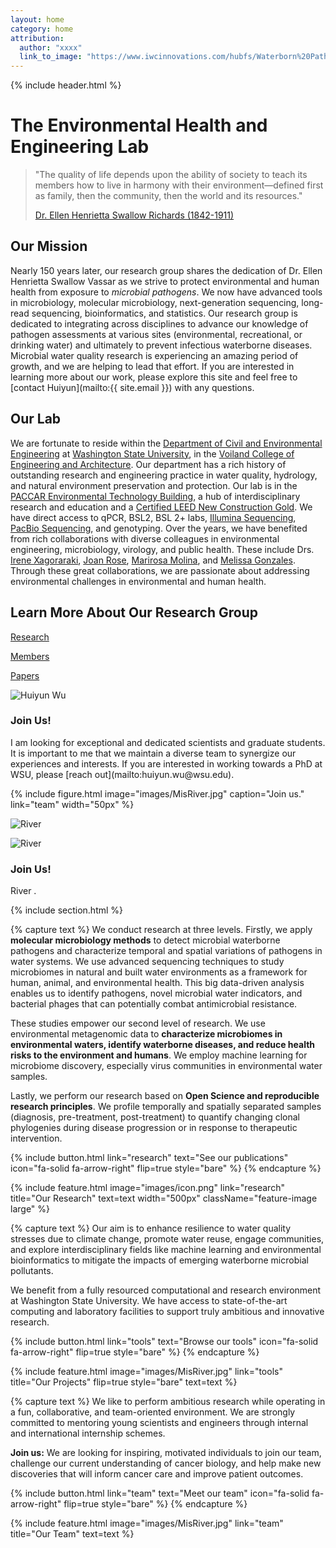```yaml
---
layout: home
category: home
attribution:
  author: "xxxx"
  link_to_image: "https://www.iwcinnovations.com/hubfs/Waterborn%20Pathogen%201.jpg"
---
```


{% include header.html %}

# The Environmental Health and Engineering Lab

> "The quality of life depends upon the ability of society to teach its members how to live in harmony with their environment—defined first as family, then the community, then the world and its resources."
>
> [Dr. Ellen Henrietta Swallow Richards (1842-1911)](https://en.wikipedia.org/wiki/Ellen_Swallow_Richards)

## Our Mission

Nearly 150 years later, our research group shares the dedication of Dr. Ellen Henrietta Swallow Vassar as we strive to protect environmental and human health from exposure to *microbial pathogens*. We now have advanced tools in microbiology, molecular microbiology, next-generation sequencing, long-read sequencing, bioinformatics, and statistics. Our research group is dedicated to integrating across disciplines to advance our knowledge of pathogen assessments at various sites (environmental, recreational, or drinking water) and ultimately to prevent infectious waterborne diseases. Microbial water quality research is experiencing an amazing period of growth, and we are helping to lead that effort. If you are interested in learning more about our work, please explore this site and feel free to [contact Huiyun](mailto:{{ site.email }}) with any questions.

## Our Lab

We are fortunate to reside within the [Department of Civil and Environmental Engineering](https://ce.wsu.edu/) at [Washington State University](http://www.wsu.edu), in the [Voiland College of Engineering and Architecture](https://vcea.wsu.edu/). Our department has a rich history of outstanding research and engineering practice in water quality, hydrology, and natural environment preservation and protection. Our lab is in the [PACCAR Environmental Technology Building](https://cplinc.com/work/projects/paccar-environmental-technology-building/), a hub of interdisciplinary research and education and a [Certified LEED New Construction Gold](https://lmnarchitects.com/project/paccar-environmental-technology-building-washington-state-university). We have direct access to qPCR, BSL2, BSL 2+ labs, [Illumina Sequencing](https://labs.wsu.edu/genomicscore/), [PacBio Sequencing](https://lbb.wsu.edu/), and genotyping. Over the years, we have benefited from rich collaborations with diverse colleagues in environmental engineering, microbiology, virology, and public health. These include Drs. [Irene Xagoraraki](https://www.egr.msu.edu/~xagorara/), [Joan Rose](https://rosejo.msu.domains/), [Marirosa Molina](https://www.researchgate.net/profile/Marirosa-Molina), and [Melissa Gonzales](https://sph.tulane.edu/enhs/melissa-gonzales). Through these great collaborations, we are passionate about addressing environmental challenges in environmental and human health.

## Learn More About Our Research Group

[Research](science)

[Members](members)

[Papers](papers)

<div class="blurb">
	<div class="container-fluid">
		<div class="row vcenter">
			<div class="col-md-4">
				<img class="img-responsive" src="images/HWu.jpg" alt="Huiyun Wu"/>
			</div>
			<div class="col-md-8">
				<h3>Join Us!</h3>
				<p>I am looking for exceptional and dedicated scientists and graduate students. It is important to me that we maintain a diverse team to synergize our experiences and interests. If you are interested in working towards a PhD at WSU, please [reach out](mailto:huiyun.wu@wsu.edu).</p>
			</div>
		</div>
	</div>
</div>

{%
  include figure.html
  image="images/MisRiver.jpg"
  caption="Join us."
  link="team"
  width="50px"
%}

![River](images/Picture1.jpg)


<div class="blurb">
	<div class="container-fluid">
		<div class="row vcenter">
			<div class="col-md-4">
				<img class="img-responsive" src="images/Picture1.jpg" alt="River"/>
			</div>
			<div class="col-md-8">
				<h3>Join Us!</h3>
				<p>River .</p>
			</div>
		</div>
	</div>
</div>

{% include section.html %}

{% capture text %}
We conduct research at three levels. Firstly, we apply **molecular microbiology methods** to detect microbial waterborne pathogens and characterize temporal and spatial variations of pathogens in water systems. We use advanced sequencing techniques to study microbiomes in natural and built water environments as a framework for human, animal, and environmental health. This big data-driven analysis enables us to identify pathogens, novel microbial water indicators, and bacterial phages that can potentially combat antimicrobial resistance.

These studies empower our second level of research. We use environmental metagenomic data to **characterize microbiomes in environmental waters, identify waterborne diseases, and reduce health risks to the environment and humans**. We employ machine learning for microbiome discovery, especially virus communities in environmental water samples.

Lastly, we perform our research based on **Open Science and reproducible research principles**. We profile temporally and spatially separated samples (diagnosis, pre-treatment, post-treatment) to quantify changing clonal phylogenies during disease progression or in response to therapeutic intervention.

{%
  include button.html
  link="research"
  text="See our publications"
  icon="fa-solid fa-arrow-right"
  flip=true
  style="bare"
%}
{% endcapture %}

{%
  include feature.html
  image="images/icon.png"
  link="research"
  title="Our Research"
  text=text
  width="500px"
  className="feature-image large"
%}

{% capture text %}
Our aim is to enhance resilience to water quality stresses due to climate change, promote water reuse, engage communities, and explore interdisciplinary fields like machine learning and environmental bioinformatics to mitigate the impacts of emerging waterborne microbial pollutants.

We benefit from a fully resourced computational and research environment at Washington State University. We have access to state-of-the-art computing and laboratory facilities to support truly ambitious and innovative research.

{%
  include button.html
  link="tools"
  text="Browse our tools"
  icon="fa-solid fa-arrow-right"
  flip=true
  style="bare"
%}
{% endcapture %}

{%
  include feature.html
  image="images/MisRiver.jpg"
  link="tools"
  title="Our Projects"
  flip=true
  style="bare"
  text=text
%}

{% capture text %}
We like to perform ambitious research while operating in a fun, collaborative, and team-oriented environment. We are strongly committed to mentoring young scientists and engineers through internal and international internship schemes.

**Join us:** We are looking for inspiring, motivated individuals to join our team, challenge our current understanding of cancer biology, and help make new discoveries that will inform cancer care and improve patient outcomes.

{%
  include button.html
  link="team"
  text="Meet our team"
  icon="fa-solid fa-arrow-right"
  flip=true
  style="bare"
%}
{% endcapture %}

{%
  include feature.html
  image="images/MisRiver.jpg"
  link="team"
  title="Our Team"
  text=text
%}
